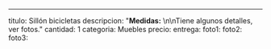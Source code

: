 ---
titulo: Sillón bicicletas
descripcion: "**Medidas:** \n\nTiene algunos detalles, ver fotos."
cantidad: 1
categoria: Muebles
precio: 
entrega: 
foto1: 
foto2: 
foto3: 
